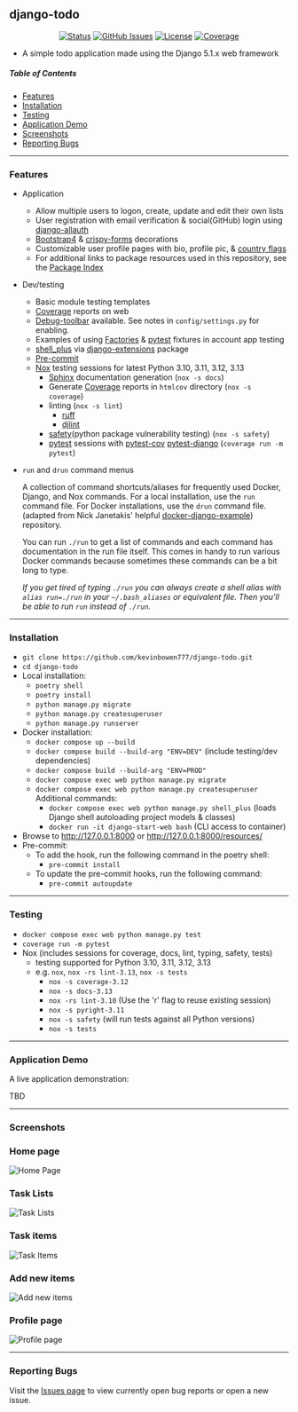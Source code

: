 ## django-todo

<div align="center">

  [![Status](https://img.shields.io/badge/status-active-success.svg)]()
  [![GitHub Issues](https://img.shields.io/github/issues/kevinbowen777/django-todo.svg)](https://github.com/kevinbowen777/django-todo/issues)
  [![License](https://img.shields.io/badge/license-MIT-blue.svg)](/LICENSE)
  [![Coverage](https://img.shields.io/endpoint?url=https://gist.githubusercontent.com/kevinbowen777/1a733cd98de2c68e6aa0c1d9eaf4a373/raw/django-todo_covbadge.json)](https://kevinbowen777.github.io/django-todo/)

</div>

- A simple todo application made using the Django 5.1.x web framework

##### Table of Contents
 - [Features](#features)
 - [Installation](#installation)
 - [Testing](#testing)
 - [Application Demo](#application-demo)
 - [Screenshots](#screenshots)
 - [Reporting Bugs](#reporting-bugs)

---

### Features
 - Application
     - Allow multiple users to logon, create, update and edit their own lists
     - User registration with email verification & social(GitHub) login using [django-allauth](https://pypi.org/project/django-allauth/)
     - [Bootstrap4](https://pypi.org/project/django-bootstrap4/) & [crispy-forms](https://pypi.org/project/django-crispy-forms/) decorations
     - Customizable user profile pages with bio, profile pic, & [country flags](https://pypi.python.org/pypi/django-countries)
     - For additional links to package resources used in this repository, see the [Package Index](docs/package_index.md)
 - Dev/testing
     - Basic module testing templates
     - [Coverage](https://kevinbowen777.github.io/django-todo/) reports on web
     - [Debug-toolbar](https://pypi.org/project/django-debug-toolbar/) available. See notes in `config/settings.py` for enabling.
     - Examples of using [Factories](https://pypi.org/project/factory-boy/) & [pytest](https://pypi.org/project/pytest/) fixtures in account app testing
     - [shell_plus](https://django-extensions.readthedocs.io/en/latest/shell_plus.html) via [django-extensions](https://pypi.python.org/pypi/django-extensions/) package
     - [Pre-commit](https://github.com/pre-commit/pre-commit)
     - [Nox](https://pypi.org/project/nox/) testing sessions for latest Python 3.10, 3.11, 3.12, 3.13
         - [Sphinx](https://pypi.org/project/Sphinx/) documentation generation (`nox -s docs`)
         - Generate [Coverage](https://pypi.org/project/coverage/) reports in `htmlcov` directory (`nox -s coverage`)
         - linting (`nox -s lint`)
             - [ruff](https://pypi.org/project/ruff/)
             - [djlint](https://pypi.org/project/djlint/)
         - [safety](https://pypi.org/project/safety/)(python package vulnerability testing) (`nox -s safety`)
         - [pytest](https://docs.pytest.org/en/latest/) sessions with
           [pytest-cov](https://pypi.org/project/pytest-cov/)
           [pytest-django](https://pypi.org/project/pytest-django/) (`coverage run -m pytest`)
  - `run` and `drun` command menus

    A collection of command shortcuts/aliases for frequently used Docker,
    Django, and Nox commands. For a local installation, use the `run` command
    file. For Docker installations, use the `drun` command file.
    (adapted from Nick Janetakis' helpful [docker-django-example](https://github.com/nickjj/docker-django-example)) repository.

    You can run `./run` to get a list of commands and each command has documentation in the run file itself. This comes in handy to run various Docker commands because sometimes these commands can be a bit long to type. 

    *If you get tired of typing `./run` you can always create a shell alias with `alias run=./run` in your `~/.bash_aliases` or equivalent file. Then you'll be able to run `run` instead of `./run`.*

---

### Installation
 - `git clone https://github.com/kevinbowen777/django-todo.git`
 - `cd django-todo`
 - Local installation:
     - `poetry shell`
     - `poetry install`
     - `python manage.py migrate`
     - `python manage.py createsuperuser`
     - `python manage.py runserver`
 - Docker installation:
     - `docker compose up --build`
     - `docker compose build --build-arg "ENV=DEV"` (include testing/dev dependencies)
     - `docker compose build --build-arg "ENV=PROD"`
     - `docker compose exec web python manage.py migrate`
     - `docker compose exec web python manage.py createsuperuser`
     Additional commands:
       - `docker compose exec web python manage.py shell_plus`
         (loads Django shell autoloading project models & classes)
       - `docker run -it django-start-web bash`
         (CLI access to container)
 - Browse to http://127.0.0.1:8000 or http://127.0.0.1:8000/resources/
 - Pre-commit:
     - To add the hook, run the following command in the poetry shell:
         - `pre-commit install`
     - To update the pre-commit hooks, run the following command:
         - `pre-commit autoupdate`

---

### Testing
 - `docker compose exec web python manage.py test`
 - `coverage run -m pytest`
 - Nox (includes sessions for coverage, docs, lint, typing, safety, tests)
     - testing supported for Python 3.10, 3.11, 3.12, 3.13
     - e.g. `nox`, `nox -rs lint-3.13`, `nox -s tests`
       - `nox -s coverage-3.12`
       - `nox -s docs-3.13`
       - `nox -rs lint-3.10` (Use the 'r' flag to reuse existing session)
       - `nox -s pyright-3.11`
       - `nox -s safety` (will run tests against all Python versions)
       - `nox -s tests`

---

### Application Demo
A live application demonstration:

TBD

---

### Screenshots

### Home page
![Home Page](images/django-todo_homepage.png)

### Task Lists
![Task Lists](images/django-todo_task_lists.png)

### Task items
![Task Items](images/django-todo_task_items.png)

### Add new items
![Add new items](images/django-todo_add_new_item.png)

### Profile page
![Profile page](images/django-todo_profile.png)

---

### Reporting Bugs

   Visit the [Issues page](https://github.com/kevinbowen777/django-todo/issues)
      to view currently open bug reports or open a new issue.
